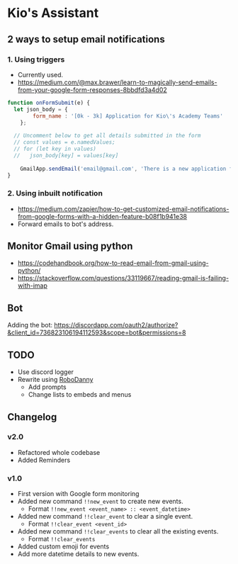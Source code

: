 # Kio's Assistant

## 2 ways to setup email notifications

### 1. Using triggers

* Currently used.
* https://medium.com/@max.brawer/learn-to-magically-send-emails-from-your-google-form-responses-8bbdfd3a4d02

```javascript
function onFormSubmit(e) {  
  let json_body = {
        form_name : '[0k - 3k] Application for Kio\'s Academy Teams'
    };
    
  // Uncomment below to get all details submitted in the form
  // const values = e.namedValues;
  // for (let key in values) 
  //   json_body[key] = values[key]
  
    GmailApp.sendEmail('email@gmail.com', 'There is a new application for Academy Teams.', JSON.stringify(json_body));
}
```

### 2. Using inbuilt notification

* https://medium.com/zapier/how-to-get-customized-email-notifications-from-google-forms-with-a-hidden-feature-b08f1b941e38
* Forward emails to bot's address.

## Monitor Gmail using python

* https://codehandbook.org/how-to-read-email-from-gmail-using-python/
* https://stackoverflow.com/questions/33119667/reading-gmail-is-failing-with-imap

## Bot

Adding the bot:
https://discordapp.com/oauth2/authorize?&client_id=736823106194112593&scope=bot&permissions=8

## TODO

* Use discord logger
* Rewrite using [RoboDanny](https://github.com/Rapptz/RoboDanny/blob/rewrite/cogs/reminder.py)
  * Add prompts
  * Change lists to embeds and menus

## Changelog
### v2.0
* Refactored whole codebase
* Added Reminders


### v1.0
* First version with Google form monitoring
* Added new command `!!new_event` to create new events.
    * Format `!!new_event <event_name> :: <event_datetime>`
* Added new command `!!clear_event` to clear a single event.
    * Format `!!clear_event <event_id>`
* Added new command `!!clear_events` to clear all the existing events.
    * Format `!!clear_events`
* Added custom emoji for events
* Add more datetime details to new events.
